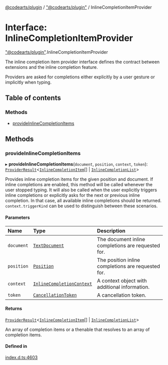 [@codearts/plugin](../README.md) / ["@codearts/plugin"](../modules/_codearts_plugin_.md) / InlineCompletionItemProvider

# Interface: InlineCompletionItemProvider

["@codearts/plugin"](../modules/_codearts_plugin_.md).InlineCompletionItemProvider

The inline completion item provider interface defines the contract between extensions and
the inline completion feature.

Providers are asked for completions either explicitly by a user gesture or implicitly when typing.

## Table of contents

### Methods

- [provideInlineCompletionItems](codearts_plugin_.InlineCompletionItemProvider.md#provideinlinecompletionitems)

## Methods

### provideInlineCompletionItems

▸ **provideInlineCompletionItems**(`document`, `position`, `context`, `token`): [`ProviderResult`](../modules/_codearts_plugin_.md#providerresult)<[`InlineCompletionItem`](../classes/codearts_plugin_.InlineCompletionItem.md)[] \| [`InlineCompletionList`](../classes/codearts_plugin_.InlineCompletionList.md)\>

Provides inline completion items for the given position and document.
If inline completions are enabled, this method will be called whenever the user stopped typing.
It will also be called when the user explicitly triggers inline completions or explicitly asks for the next or previous inline completion.
In that case, all available inline completions should be returned.
`context.triggerKind` can be used to distinguish between these scenarios.

#### Parameters

| Name | Type | Description |
| :------ | :------ | :------ |
| `document` | [`TextDocument`](codearts_plugin_.TextDocument.md) | The document inline completions are requested for. |
| `position` | [`Position`](../classes/codearts_plugin_.Position.md) | The position inline completions are requested for. |
| `context` | [`InlineCompletionContext`](codearts_plugin_.InlineCompletionContext.md) | A context object with additional information. |
| `token` | [`CancellationToken`](codearts_plugin_.CancellationToken.md) | A cancellation token. |

#### Returns

[`ProviderResult`](../modules/_codearts_plugin_.md#providerresult)<[`InlineCompletionItem`](../classes/codearts_plugin_.InlineCompletionItem.md)[] \| [`InlineCompletionList`](../classes/codearts_plugin_.InlineCompletionList.md)\>

An array of completion items or a thenable that resolves to an array of completion items.

#### Defined in

[index.d.ts:4603](https://github.com/shuyaqian/cloudide-plugin-api/blob/3fbdd11/index.d.ts#L4603)
